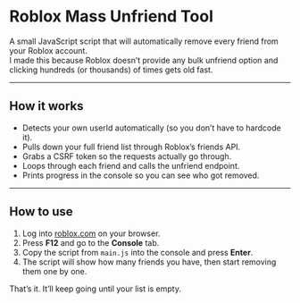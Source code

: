 # Roblox Mass Unfriend Tool

A small JavaScript script that will automatically remove every friend from your Roblox account.  
I made this because Roblox doesn’t provide any bulk unfriend option and clicking hundreds (or thousands) of times gets old fast.

---

## How it works

- Detects your own userId automatically (so you don’t have to hardcode it).
- Pulls down your full friend list through Roblox’s friends API.
- Grabs a CSRF token so the requests actually go through.
- Loops through each friend and calls the unfriend endpoint.
- Prints progress in the console so you can see who got removed.

---

## How to use

1. Log into [roblox.com](https://www.roblox.com) on your browser.
2. Press **F12** and go to the **Console** tab.
3. Copy the script from `main.js` into the console and press **Enter**.
4. The script will show how many friends you have, then start removing them one by one.

That’s it. It’ll keep going until your list is empty.
